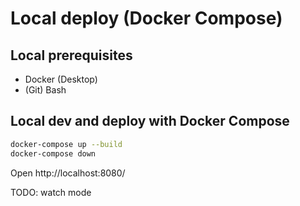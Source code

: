 # Local deploy (Docker Compose)

## Local prerequisites

- Docker (Desktop)
- (Git) Bash

## Local dev and deploy with Docker Compose

```bash
docker-compose up --build
docker-compose down
```

Open http://localhost:8080/

TODO: watch mode
